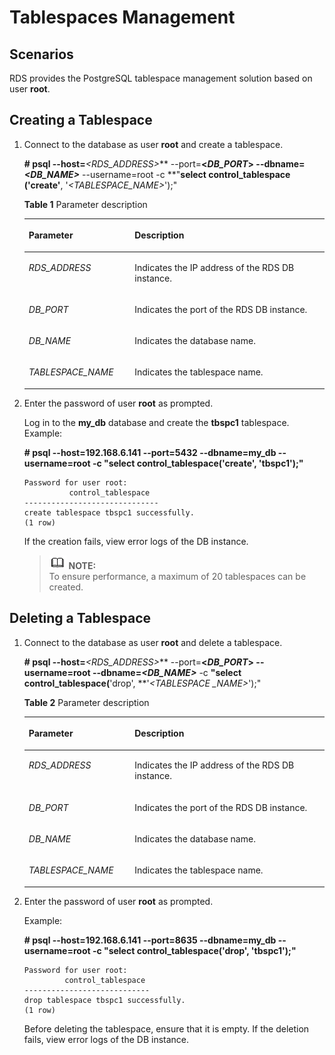 # Tablespaces Management<a name="en-us_topic_0077893063"></a>

## **Scenarios**<a name="section21161918185247"></a>

RDS provides the  PostgreSQL tablespace  management solution based on user  **root**.

## Creating a Tablespace<a name="section3787577116487"></a>

1.  Connect to the database as user  **root**  and create a tablespace.

    **\# psql --host=**_<RDS\_ADDRESS\>_** --port=**<_DB\_PORT_\>  **--dbname=**_<DB\_NAME\>_** --username=root -c **"**select control\_tablespace **\(**'create'**, '_<TABLESPACE\_NAME\>_'\);"

    **Table  1**  Parameter description

    <a name="table59901821142611"></a>
    <table><thead align="left"><tr id="row8990221112611"><th class="cellrowborder" valign="top" width="35.29%" id="mcps1.2.3.1.1"><p id="p4991142142610"><a name="p4991142142610"></a><a name="p4991142142610"></a><strong id="b1426018816537"><a name="b1426018816537"></a><a name="b1426018816537"></a>Parameter</strong></p>
    </th>
    <th class="cellrowborder" valign="top" width="64.71000000000001%" id="mcps1.2.3.1.2"><p id="p1799192112260"><a name="p1799192112260"></a><a name="p1799192112260"></a><strong id="b4529892531"><a name="b4529892531"></a><a name="b4529892531"></a>Description</strong></p>
    </th>
    </tr>
    </thead>
    <tbody><tr id="row19911521112611"><td class="cellrowborder" valign="top" width="35.29%" headers="mcps1.2.3.1.1 "><p id="p59918217264"><a name="p59918217264"></a><a name="p59918217264"></a><em id="i2099182192611"><a name="i2099182192611"></a><a name="i2099182192611"></a>RDS_ADDRESS</em></p>
    </td>
    <td class="cellrowborder" valign="top" width="64.71000000000001%" headers="mcps1.2.3.1.2 "><p id="p11991202114262"><a name="p11991202114262"></a><a name="p11991202114262"></a>Indicates the IP address of the RDS DB instance.</p>
    </td>
    </tr>
    <tr id="row12991172110266"><td class="cellrowborder" valign="top" width="35.29%" headers="mcps1.2.3.1.1 "><p id="p149912217263"><a name="p149912217263"></a><a name="p149912217263"></a><em id="i999132162610"><a name="i999132162610"></a><a name="i999132162610"></a>DB_PORT</em></p>
    </td>
    <td class="cellrowborder" valign="top" width="64.71000000000001%" headers="mcps1.2.3.1.2 "><p id="p2099172111268"><a name="p2099172111268"></a><a name="p2099172111268"></a>Indicates the port of the RDS DB instance.</p>
    </td>
    </tr>
    <tr id="row4991142102618"><td class="cellrowborder" valign="top" width="35.29%" headers="mcps1.2.3.1.1 "><p id="p799111216264"><a name="p799111216264"></a><a name="p799111216264"></a><em id="i39917214263"><a name="i39917214263"></a><a name="i39917214263"></a>DB_NAME</em></p>
    </td>
    <td class="cellrowborder" valign="top" width="64.71000000000001%" headers="mcps1.2.3.1.2 "><p id="p1399111218262"><a name="p1399111218262"></a><a name="p1399111218262"></a>Indicates the database name.</p>
    </td>
    </tr>
    <tr id="row299132162620"><td class="cellrowborder" valign="top" width="35.29%" headers="mcps1.2.3.1.1 "><p id="p59915217267"><a name="p59915217267"></a><a name="p59915217267"></a><em id="i1299152132611"><a name="i1299152132611"></a><a name="i1299152132611"></a>TABLESPACE_NAME</em></p>
    </td>
    <td class="cellrowborder" valign="top" width="64.71000000000001%" headers="mcps1.2.3.1.2 "><p id="p11991162102616"><a name="p11991162102616"></a><a name="p11991162102616"></a>Indicates the tablespace name.</p>
    </td>
    </tr>
    </tbody>
    </table>

2.  Enter the password of user  **root**  as prompted.

    Log in to the  **my\_db**  database and create the  **tbspc1**  tablespace. Example:

    **\# psql --host=192.168.6.141 --port=****5432****  --dbname=my\_db --username=root -c "select control\_tablespace\('create', 'tbspc1'\);"**

    ```
    Password for user root:
              control_tablespace          
    ------------------------------    
    create tablespace tbspc1 successfully.   
    (1 row)
    ```

    If the creation fails, view error logs of the DB instance.

    >![](public_sys-resources/icon-note.gif) **NOTE:**   
    >To ensure performance, a maximum of 20 tablespaces can be created.  


## Deleting a Tablespace<a name="section61601016487"></a>

1.  Connect to the database as user  **root**  and delete a tablespace.

    **\# psql --host=**_<RDS\_ADDRESS\>_** --port=**<_DB\_PORT_\>  **--username=root** **--dbname=**_<DB\_NAME\>_** -c **"**select control\_tablespace**\(**'drop', **'_<TABLESPACE \_NAME\>_'\);"

    **Table  2**  Parameter description

    <a name="table555513459246"></a>
    <table><thead align="left"><tr id="row10555104514241"><th class="cellrowborder" valign="top" width="35.29%" id="mcps1.2.3.1.1"><p id="p95561345142413"><a name="p95561345142413"></a><a name="p95561345142413"></a><strong id="b1593974864"><a name="b1593974864"></a><a name="b1593974864"></a>Parameter</strong></p>
    </th>
    <th class="cellrowborder" valign="top" width="64.71000000000001%" id="mcps1.2.3.1.2"><p id="p8556145162414"><a name="p8556145162414"></a><a name="p8556145162414"></a><strong id="b1683377161"><a name="b1683377161"></a><a name="b1683377161"></a>Description</strong></p>
    </th>
    </tr>
    </thead>
    <tbody><tr id="row55561845102416"><td class="cellrowborder" valign="top" width="35.29%" headers="mcps1.2.3.1.1 "><p id="p2556945182413"><a name="p2556945182413"></a><a name="p2556945182413"></a><em id="i8833447132520"><a name="i8833447132520"></a><a name="i8833447132520"></a>RDS_ADDRESS</em></p>
    </td>
    <td class="cellrowborder" valign="top" width="64.71000000000001%" headers="mcps1.2.3.1.2 "><p id="p05561345142419"><a name="p05561345142419"></a><a name="p05561345142419"></a>Indicates the IP address of the RDS DB instance.</p>
    </td>
    </tr>
    <tr id="row55561445192411"><td class="cellrowborder" valign="top" width="35.29%" headers="mcps1.2.3.1.1 "><p id="p2556174510240"><a name="p2556174510240"></a><a name="p2556174510240"></a><em id="i15835147152510"><a name="i15835147152510"></a><a name="i15835147152510"></a>DB_PORT</em></p>
    </td>
    <td class="cellrowborder" valign="top" width="64.71000000000001%" headers="mcps1.2.3.1.2 "><p id="p20556174592415"><a name="p20556174592415"></a><a name="p20556174592415"></a>Indicates the port of the RDS DB instance.</p>
    </td>
    </tr>
    <tr id="row25561845132412"><td class="cellrowborder" valign="top" width="35.29%" headers="mcps1.2.3.1.1 "><p id="p125562453240"><a name="p125562453240"></a><a name="p125562453240"></a><em id="i6835154717256"><a name="i6835154717256"></a><a name="i6835154717256"></a>DB_NAME</em></p>
    </td>
    <td class="cellrowborder" valign="top" width="64.71000000000001%" headers="mcps1.2.3.1.2 "><p id="p13556154510248"><a name="p13556154510248"></a><a name="p13556154510248"></a>Indicates the database name.</p>
    </td>
    </tr>
    <tr id="row1455684572418"><td class="cellrowborder" valign="top" width="35.29%" headers="mcps1.2.3.1.1 "><p id="p855644517243"><a name="p855644517243"></a><a name="p855644517243"></a><em id="i118361847182517"><a name="i118361847182517"></a><a name="i118361847182517"></a>TABLESPACE_NAME</em></p>
    </td>
    <td class="cellrowborder" valign="top" width="64.71000000000001%" headers="mcps1.2.3.1.2 "><p id="p555618456248"><a name="p555618456248"></a><a name="p555618456248"></a>Indicates the tablespace name.</p>
    </td>
    </tr>
    </tbody>
    </table>

2.  Enter the password of user  **root**  as prompted.

    Example:

    **\# psql --host=192.168.6.141 --port=8635 --dbname=my\_db --username=root -c "select control\_tablespace\('drop', 'tbspc1'\);"**

    ```
    Password for user root:
             control_tablespace         
    ----------------------------    
    drop tablespace tbspc1 successfully.   
    (1 row)
    ```

    Before deleting the tablespace, ensure that it is empty. If the deletion fails, view error logs of the DB instance.


